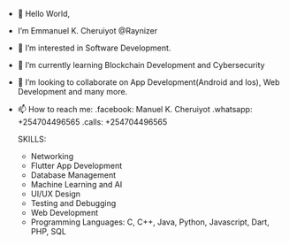 - 👋 Hello World,
- I’m Emmanuel K. Cheruiyot @Raynizer
- 👀 I’m interested in Software Development.
- 🌱 I’m currently learning Blockchain Development and Cybersecurity
- 💞️ I’m looking to collaborate on App Development(Android and Ios), Web Development and many more.
- 📫 How to reach me:
         .facebook: Manuel K. Cheruiyot
         .whatsapp: +254704496565
         .calls:    +254704496565
  
    SKILLS:
  - Networking
  - Flutter App Development
  - Database Management
  - Machine Learning and AI
  - UI/UX Design
  - Testing and Debugging
  - Web Development
  - Programming Languages: C, C++, Java, Python, Javascript, Dart, PHP, SQL
    
<!---
Raynizer/Raynizer is a ✨ special ✨ repository because its `README.md` (this file) appears on your GitHub profile.
You can click the Preview link to take a look at your changes.
--->

